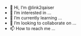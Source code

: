 - 👋 Hi, I’m @link2qaiser
- 👀 I’m interested in ...
- 🌱 I’m currently learning ...
- 💞️ I’m looking to collaborate on ...
- 📫 How to reach me ...

<!---
link2qaiser/link2qaiser is a ✨ special ✨ repository because its `README.md` (this file) appears on your GitHub profile.
You can click the Preview link to take a look at your changes.
--->
